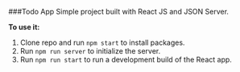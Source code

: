 ###Todo App
Simple project built with React JS and JSON Server.

**To use it:**

1. Clone repo and run `npm start` to install packages.
2. Run `npm run server` to initialize the server.
3. Run `npm run start` to run a development build of the React app.
